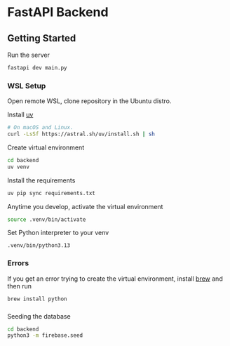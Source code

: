 # FastAPI Backend

## Getting Started

Run the server
```bash
fastapi dev main.py
```


### WSL Setup

Open remote WSL, clone repository in the Ubuntu distro.

Install [uv](https://github.com/astral-sh/uv)
```bash
# On macOS and Linux.
curl -LsSf https://astral.sh/uv/install.sh | sh
```

Create virtual environment
```bash
cd backend
uv venv
```
Install the requirements
```bash
uv pip sync requirements.txt
```
Anytime you develop, activate the virtual environment
```bash
source .venv/bin/activate
```
Set Python interpreter to your venv
```
.venv/bin/python3.13
```

### Errors
If you get an error trying to create the virtual environment, install [brew](https://brew.sh/) and then run
```bash
brew install python
```
###
Seeding the database
```bash
cd backend
python3 -m firebase.seed
```